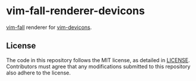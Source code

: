 # vim-fall-renderer-devicons

[vim-fall] renderer for [vim-devicons].

[vim-fall]: https://github.com/lambdalisue/vim-fall
[vim-devicons]: https://github.com/ryanoasis/vim-devicons

## License

The code in this repository follows the MIT license, as detailed in
[LICENSE](./LICENSE). Contributors must agree that any modifications submitted
to this repository also adhere to the license.
